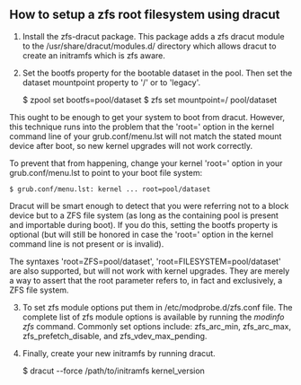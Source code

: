 How to setup a zfs root filesystem using dracut
-----------------------------------------------

1) Install the zfs-dracut package.  This package adds a zfs dracut module
to the /usr/share/dracut/modules.d/ directory which allows dracut to
create an initramfs which is zfs aware.

2) Set the bootfs property for the bootable dataset in the pool.  Then set
the dataset mountpoint property to '/' or to 'legacy'.

    $ zpool set bootfs=pool/dataset
    $ zfs set mountpoint=/ pool/dataset

This ought to be enough to get your system to boot from dracut.  However,
this technique runs into the problem that the 'root=' option in the kernel
command line of your grub.conf/menu.lst will not match the stated mount
device after boot, so new kernel upgrades will not work correctly.

To prevent that from happening, change your kernel 'root=' option in your
grub.conf/menu.lst to point to your boot file system:

    $ grub.conf/menu.lst: kernel ... root=pool/dataset

Dracut will be smart enough to detect that you were referring not to a
block device but to a ZFS file system (as long as the containing pool
is present and importable during boot).  If you do this, setting the
bootfs property is optional (but will still be honored in case the 'root='
option in the kernel command line is not present or is invalid).

The syntaxes 'root=ZFS=pool/dataset', 'root=FILESYSTEM=pool/dataset' are
also supported, but will not work with kernel upgrades.  They are merely
a way to assert that the root parameter refers to, in fact and
exclusively, a ZFS file system.

3) To set zfs module options put them in /etc/modprobe.d/zfs.conf file.
The complete list of zfs module options is available by running the
_modinfo zfs_ command.  Commonly set options include: zfs_arc_min,
zfs_arc_max, zfs_prefetch_disable, and zfs_vdev_max_pending.

4) Finally, create your new initramfs by running dracut.

    $ dracut --force /path/to/initramfs kernel_version
